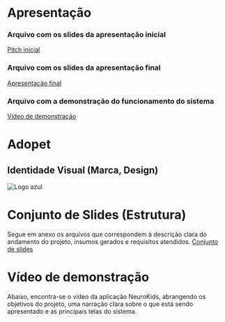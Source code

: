 # Apresentação
<!-- Liste os arquivos produzidos e postados nesta pasta, com suas localizações e descrição do conteúdo neste arquivo Readme.md.-->

### Arquivo com os slides da apresentação inicial
[Pitch inicial]() 

### Arquivo com os slides da apresentação final
[Apresentação final]()


### Arquivo com a demonstração do funcionamento do sistema
[Vídeo de demonstração]()

# Adopet
## Identidade Visual (Marca, Design)
![Logo azul](https://github.com/wesley-surt/adopet/assets/109616789/ee16e6ba-9a3e-472f-9a8d-29584fa7f82c)

# Conjunto de Slides (Estrutura)

Segue em anexo os arquivos que correspondem à descrição clara do andamento do projeto, insumos gerados e requisitos atendidos.
[Conjunto de slides]()


# Vídeo de demonstração

Abaixo, encontra-se o vídeo da aplicação NeuroKids, abrangendo os objetivos do projeto, uma narração clara sobre o que está sendo apresentado e as principais telas do sistema.



